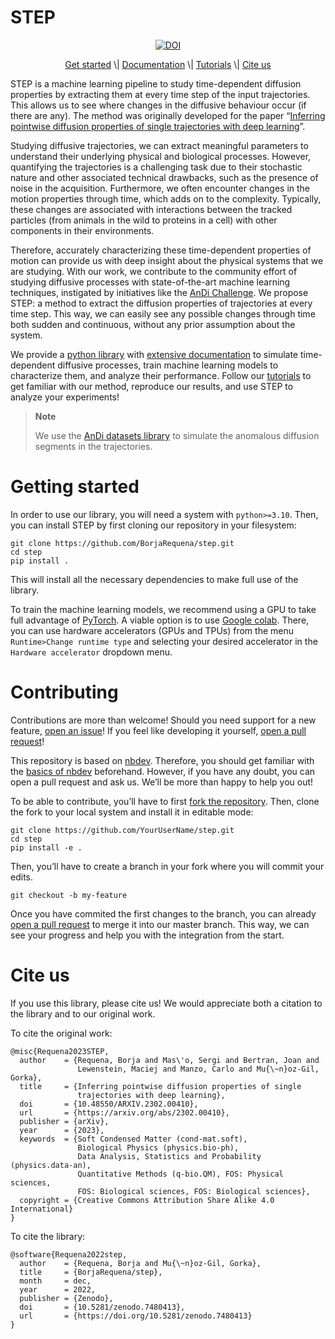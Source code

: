 # STEP

<!-- WARNING: THIS FILE WAS AUTOGENERATED! DO NOT EDIT! -->
<p style="text-align:center">
<a href="https://doi.org/10.5281/zenodo.7480413"><img src="https://zenodo.org/badge/DOI/10.5281/zenodo.7480413.svg" alt="DOI"></a>
</p>
<p style="text-align:center">
<a href=\"#getting-started">Get started</a> \|
<a href=\"https://borjarequena.github.io/step/">Documentation</a> \|
<a href=\"https://borjarequena.github.io/step/tutorials/index_tutorials.html">Tutorials</a>
\| <a href=\"#cite-us\">Cite us</a>
</p>

STEP is a machine learning pipeline to study time-dependent diffusion
properties by extracting them at every time step of the input
trajectories. This allows us to see where changes in the diffusive
behaviour occur (if there are any). The method was originally developed
for the paper “[Inferring pointwise diffusion properties of single
trajectories with deep learning](https://arxiv.org/abs/2302.00410)”.

Studying diffusive trajectories, we can extract meaningful parameters to
understand their underlying physical and biological processes. However,
quantifying the trajectories is a challenging task due to their
stochastic nature and other associated technical drawbacks, such as the
presence of noise in the acquisition. Furthermore, we often encounter
changes in the motion properties through time, which adds on to the
complexity. Typically, these changes are associated with interactions
between the tracked particles (from animals in the wild to proteins in a
cell) with other components in their environments.

Therefore, accurately characterizing these time-dependent properties of
motion can provide us with deep insight about the physical systems that
we are studying. With our work, we contribute to the community effort of
studying diffusive processes with state-of-the-art machine learning
techniques, instigated by initiatives like the [AnDi
Challenge](https://www.nature.com/articles/s41467-021-26320-w). We
propose STEP: a method to extract the diffusion properties of
trajectories at every time step. This way, we can easily see any
possible changes through time both sudden and continuous, without any
prior assumption about the system.

We provide a [python library](https://github.com/BorjaRequena/step) with
[extensive documentation](https://borjarequena.github.io/step/) to
simulate time-dependent diffusive processes, train machine learning
models to characterize them, and analyze their performance. Follow our
[tutorials](https://borjarequena.github.io/step/tutorials/index_tutorials.html)
to get familiar with our method, reproduce our results, and use STEP to
analyze your experiments!

<div>

> **Note**
>
> We use the [AnDi datasets
> library](https://andichallenge.github.io/andi_datasets/) to simulate
> the anomalous diffusion segments in the trajectories.

</div>

# Getting started

In order to use our library, you will need a system with `python>=3.10`.
Then, you can install STEP by first cloning our repository in your
filesystem:

    git clone https://github.com/BorjaRequena/step.git
    cd step
    pip install .

This will install all the necessary dependencies to make full use of the
library.

To train the machine learning models, we recommend using a GPU to take
full advantage of [PyTorch](https://pytorch.org/). A viable option is to
use [Google colab](https://colab.research.google.com/). There, you can
use hardware accelerators (GPUs and TPUs) from the menu
`Runtime>Change runtime type` and selecting your desired accelerator in
the `Hardware accelerator` dropdown menu.

# Contributing

Contributions are more than welcome! Should you need support for a new
feature, [open an
issue](https://github.com/BorjaRequena/step/issues/new/choose)! If you
feel like developing it yourself, [open a pull
request](https://github.com/BorjaRequena/step/compare)!

This repository is based on [nbdev](https://nbdev.fast.ai/). Therefore,
you should get familiar with the [basics of
nbdev](https://nbdev.fast.ai/getting_started.html) beforehand. However,
if you have any doubt, you can open a pull request and ask us. We’ll be
more than happy to help you out!

To be able to contribute, you’ll have to first [fork the
repository](https://github.com/BorjaRequena/step/fork). Then, clone the
fork to your local system and install it in editable mode:

    git clone https://github.com/YourUserName/step.git
    cd step
    pip install -e .

Then, you’ll have to create a branch in your fork where you will commit
your edits.

    git checkout -b my-feature

Once you have commited the first changes to the branch, you can already
[open a pull request](https://github.com/BorjaRequena/step/compare) to
merge it into our master branch. This way, we can see your progress and
help you with the integration from the start.

# Cite us

If you use this library, please cite us! We would appreciate both a
citation to the library and to our original work.

To cite the original work:

    @misc{Requena2023STEP,
      author    = {Requena, Borja and Mas\'o, Sergi and Bertran, Joan and
                   Lewenstein, Maciej and Manzo, Carlo and Mu{\~n}oz-Gil, Gorka},
      title     = {Inferring pointwise diffusion properties of single
                   trajectories with deep learning},
      doi       = {10.48550/ARXIV.2302.00410},
      url       = {https://arxiv.org/abs/2302.00410},
      publisher = {arXiv},
      year      = {2023},
      keywords  = {Soft Condensed Matter (cond-mat.soft),
                   Biological Physics (physics.bio-ph),
                   Data Analysis, Statistics and Probability (physics.data-an),
                   Quantitative Methods (q-bio.QM), FOS: Physical sciences,
                   FOS: Biological sciences, FOS: Biological sciences},
      copyright = {Creative Commons Attribution Share Alike 4.0 International}
    }

To cite the library:

    @software{Requena2022step,
      author    = {Requena, Borja and Mu{\~n}oz-Gil, Gorka},
      title     = {BorjaRequena/step},
      month     = dec,
      year      = 2022,
      publisher = {Zenodo},
      doi       = {10.5281/zenodo.7480413},
      url       = {https://doi.org/10.5281/zenodo.7480413}
    }
